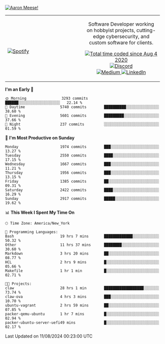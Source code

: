 [![Aaron Meese!](https://user-images.githubusercontent.com/17814535/88975338-a2aabf00-d27f-11ea-963f-8a19608716b4.png)](https://github.com/ajmeese7/readme-ascii "README ASCII")

<!-- Modified from project here: https://github.com/novatorem/novatorem -->
<table width="100%">
  <tr>
  <td width="50%">

&nbsp; <br> [![Spotify](https://ajmeese7.vercel.app/api/spotify)](https://open.spotify.com/user/ajmeese)

  </td>
  <td width="50%">
    <p align="center">
    Software Developer working on hobbyist projects, cutting-edge cybersecurity, and custom software for clients.
    </p>
    <p align="center">
      <a href="https://wakatime.com/@f726891d-3b02-46cd-9b60-e8c59f9e2b14">
        <img src="https://wakatime.com/badge/user/f726891d-3b02-46cd-9b60-e8c59f9e2b14.svg" alt="Total time coded since Aug 4 2020" title="WakaTime" />
      </a>
      <a href="http://link.aaronmeese.com/discord">
        <img src="https://img.shields.io/badge/discord-ajmeese7%234835-369?style=flat-square&logo=discord&logoColor=white&color=purple" alt="Discord" title="Discord">
      </a>
      <br />
      <a href="https://link.aaronmeese.com/medium">
        <img src="https://img.shields.io/badge/medium-ajmeese7-1DB954?style=flat-square&logo=medium&logoColor=white" alt="Medium" title="Medium">
      </a>
      <a href="https://link.aaronmeese.com/linkedin">
        <img src="https://img.shields.io/badge/linkedIn-aaronmeese-1DB954?style=flat-square&logo=linkedin&logoColor=white&color=blue" alt="LinkedIn" title="LinkedIn">
      </a>
    </p>
  </td>

</table>

[//]: <> (The `&nbsp;` is to have Aphelion take up more space)

<!--START_SECTION:waka-->
**I'm an Early 🐤** 

```text
🌞 Morning                3293 commits        ██████░░░░░░░░░░░░░░░░░░░   22.14 % 
🌆 Daytime                5740 commits        ██████████░░░░░░░░░░░░░░░   38.60 % 
🌃 Evening                5601 commits        █████████░░░░░░░░░░░░░░░░   37.66 % 
🌙 Night                  237 commits         ░░░░░░░░░░░░░░░░░░░░░░░░░   01.59 % 
```
📅 **I'm Most Productive on Sunday** 

```text
Monday                   1974 commits        ███░░░░░░░░░░░░░░░░░░░░░░   13.27 % 
Tuesday                  2550 commits        ████░░░░░░░░░░░░░░░░░░░░░   17.15 % 
Wednesday                1667 commits        ███░░░░░░░░░░░░░░░░░░░░░░   11.21 % 
Thursday                 1956 commits        ███░░░░░░░░░░░░░░░░░░░░░░   13.15 % 
Friday                   1385 commits        ██░░░░░░░░░░░░░░░░░░░░░░░   09.31 % 
Saturday                 2422 commits        ████░░░░░░░░░░░░░░░░░░░░░   16.29 % 
Sunday                   2917 commits        █████░░░░░░░░░░░░░░░░░░░░   19.62 % 
```


📊 **This Week I Spent My Time On** 

```text
🕑︎ Time Zone: America/New_York

💬 Programming Languages: 
Bash                     19 hrs 7 mins       █████████████░░░░░░░░░░░░   50.32 % 
Other                    11 hrs 37 mins      ████████░░░░░░░░░░░░░░░░░   30.60 % 
Markdown                 3 hrs 20 mins       ██░░░░░░░░░░░░░░░░░░░░░░░   08.77 % 
HCL                      2 hrs 9 mins        █░░░░░░░░░░░░░░░░░░░░░░░░   05.66 % 
Makefile                 1 hr 1 min          █░░░░░░░░░░░░░░░░░░░░░░░░   02.71 % 

🐱‍💻 Projects: 
claw                     28 hrs 1 min        ██████████████████░░░░░░░   73.74 % 
claw-ova                 4 hrs 3 mins        ███░░░░░░░░░░░░░░░░░░░░░░   10.70 % 
ubuntu-vagrant           2 hrs 59 mins       ██░░░░░░░░░░░░░░░░░░░░░░░   07.85 % 
packer-qemu-ubuntu       1 hr 7 mins         █░░░░░░░░░░░░░░░░░░░░░░░░   02.94 % 
packer-ubuntu-server-uefi49 mins             █░░░░░░░░░░░░░░░░░░░░░░░░   02.17 % 
```


 Last Updated on 11/08/2024 00:23:00 UTC
<!--END_SECTION:waka-->
